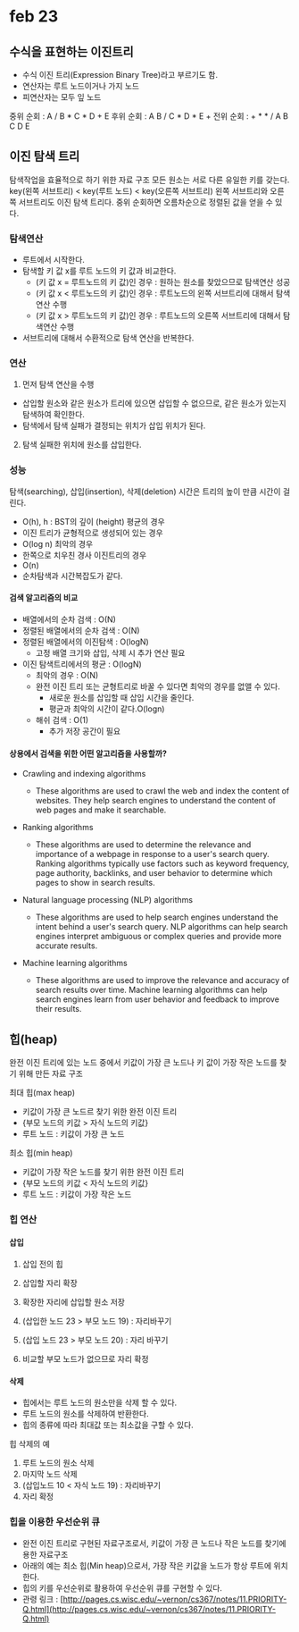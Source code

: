 # feb 23
## 수식을 표현하는 이진트리
- 수식 이진 트리(Expression Binary Tree)라고 부르기도 함.
- 연산자는 루트 노드이거나 가지 노드
- 피연산자는 모두 잎 노드

중위 순회 : A / B * C * D + E
후위 순회 : A B / C * D * E +
전위 순회 : + * * / A B C D E

## 이진 탐색 트리
탐색작업을 효율적으로 하기 위한 자료 구조
모든 원소는 서로 다른 유일한 키를 갖는다.
key(왼쪽 서브트리) < key(루트 노드) < key(오른쪽 서브트리)
왼쪽 서브트리와 오른쪽 서브트리도 이진 탐색 트리다.
중위 순회하면 오름차순으로 정렬된 값을 얻을 수 있다.

### 탐색연산
- 루트에서 시작한다.
- 탐색할 키 값 x를 루트 노드의 키 값과 비교한다.
  - (키 값 x = 루트노드의 키 값)인 경우 : 원하는 원소를 찾았으므로 탐색연산 성공
  - (키 값 x < 루트노드의 키 값)인 경우 : 루트노드의 왼쪽 서브트리에 대해서 탐색연산 수행
  - (키 값 x > 루트노드의 키 값)인 경우 : 루트노드의 오른쪽 서브트리에 대해서 탐색연산 수행
- 서브트리에 대해서 수환적으로 탐색 연산을 반복한다.

### 연산
1. 먼저 탐색 연산을 수행
  - 삽입할 원소와 같은 원소가 트리에 있으면 삽입할 수 없으므로, 같은 원소가 있는지 탐색하여 확인한다.
  - 탐색에서 탐색 실패가 결정되는 위치가 삽입 위치가 된다.
2. 탐색 실패한 위치에 원소를 삽입한다.

### 성능
탐색(searching), 삽입(insertion), 삭제(deletion) 시간은 트리의 높이 만큼 시간이 걸린다.
- O(h), h : BST의 깊이 (height)
평균의 경우
- 이진 트리가 균형적으로 생성되어 있는 경우
- O(log n)
최악의 경우
- 한쪽으로 치우친 경사 이진트리의 경우
- O(n)
- 순차탐색과 시간복잡도가 같다.

#### 검색 알고리즘의 비교
- 배열에서의 순차 검색 : O(N)
- 정렬된 배열에서의 순차 검색 : O(N)
- 정렬된 배열에서의 이진탐색 : O(logN)
  - 고정 배열 크기와 삽입, 삭제 시 추가 연산 필요
- 이진 탐색트리에서의 평균 : O(logN)
  - 최악의 경우 : O(N)
  - 완전 이진 트리 또는 균형트리로 바꿀 수 있다면 최악의 경우를 없앨 수 있다.
    - 새로운 원소를 삽입할 때 삽입 시간을 줄인다.
    - 평균과 최악의 시간이 같다.O(logn)
  - 해쉬 검색 : O(1)
    - 추가 저장 공간이 필요

#### 상용에서 검색을 위한 어떤 알고리즘을 사용할까?
- Crawling and indexing algorithms
  - These algorithms are used to crawl the web and index the content of websites. They help search engines to understand the content of web pages and make it searchable.

- Ranking algorithms
  - These algorithms are used to determine the relevance and importance of a webpage in response to a user's search query. Ranking algorithms typically use factors such as keyword frequency, page authority, backlinks, and user behavior to determine which pages to show in search results.

- Natural language processing (NLP) algorithms
  - These algorithms are used to help search engines understand the intent behind a user's search query. NLP algorithms can help search engines interpret ambiguous or complex queries and provide more accurate results.

- Machine learning algorithms
  - These algorithms are used to improve the relevance and accuracy of search results over time. Machine learning algorithms can help search engines learn from user behavior and feedback to improve their results.

## 힙(heap)
완전 이진 트리에 있는 노드 중에서 키값이 가장 큰 노드나 키 값이 가장 작은 노드를 찾기 위해 만든 자료 구조

최대 힙(max heap)
- 키값이 가장 큰 노드르 찾기 위한 완전 이진 트리
- {부모 노드의 키값 > 자식 노드의 키값}
- 루트 노드 : 키값이 가장 큰 노드

최소 힙(min heap)
- 키값이 가장 작은 노드를 찾기 위한 완전 이진 트리
- {부모 노드의 키값 < 자식 노드의 키값}
- 루트 노드 : 키값이 가장 작은 노드

### 힙 연산
#### 삽입
1. 삽입 전의 힙
2. 삽입할 자리 확장
3. 확장한 자리에 삽입할 원소 저장

1. (삽입한 노드 23 > 부모 노드 19) : 자리바꾸기
2. (삽입 노드 23 > 부모 노드 20) : 자리 바꾸기
3. 비교할 부모 노드가 없으므로 자리 확정

#### 삭제
- 힙에서는 루트 노드의 원소만을 삭제 할 수 있다.
- 루트 노드의 원소를 삭제하여 반환한다.
- 힙의 종류에 따라 최대값 또는 최소값을 구할 수 있다.

힙 삭제의 예
1. 루트 노드의 원소 삭제
2. 마지막 노드 삭제
3. (삽입노드 10 < 자식 노드 19) : 자리바꾸기
4. 자리 확정

### 힙을 이용한 우선순위 큐
- 완전 이진 트리로 구현된 자료구조로서, 키값이 가장 큰 노드나 작은 노드를 찾기에 용한 자료구조
- 아래의 예는 최소 힙(Min heap)으로서, 가장 작은 키값을 노드가 항상 루트에 위치한다.
- 힙의 키를 우선순위로 활용하여 우선순위 큐를 구현할 수 있다.
- 관령 링크 : [http://pages.cs.wisc.edu/~vernon/cs367/notes/11.PRIORITY-Q.html](http://pages.cs.wisc.edu/~vernon/cs367/notes/11.PRIORITY-Q.html)